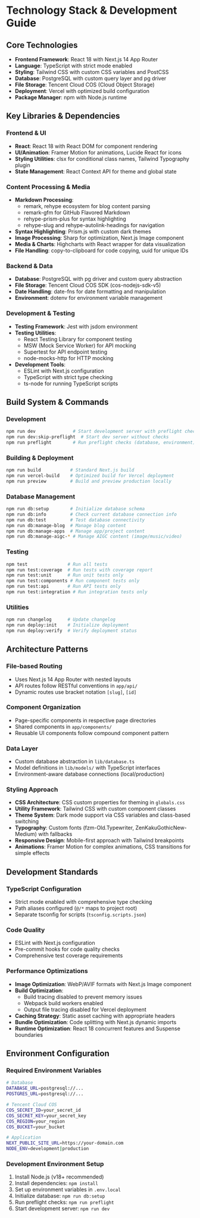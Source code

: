 # Technology Stack & Development Guide

## Core Technologies

- **Frontend Framework**: React 18 with Next.js 14 App Router
- **Language**: TypeScript with strict mode enabled
- **Styling**: Tailwind CSS with custom CSS variables and PostCSS
- **Database**: PostgreSQL with custom query layer and pg driver
- **File Storage**: Tencent Cloud COS (Cloud Object Storage)
- **Deployment**: Vercel with optimized build configuration
- **Package Manager**: npm with Node.js runtime

## Key Libraries & Dependencies

### Frontend & UI

- **React**: React 18 with React DOM for component rendering
- **UI/Animation**: Framer Motion for animations, Lucide React for icons
- **Styling Utilities**: clsx for conditional class names, Tailwind Typography plugin
- **State Management**: React Context API for theme and global state

### Content Processing & Media

- **Markdown Processing**:
  - remark, rehype ecosystem for blog content parsing
  - remark-gfm for GitHub Flavored Markdown
  - rehype-prism-plus for syntax highlighting
  - rehype-slug and rehype-autolink-headings for navigation
- **Syntax Highlighting**: Prism.js with custom dark themes
- **Image Processing**: Sharp for optimization, Next.js Image component
- **Media & Charts**: Highcharts with React wrapper for data visualization
- **File Handling**: copy-to-clipboard for code copying, uuid for unique IDs

### Backend & Data

- **Database**: PostgreSQL with pg driver and custom query abstraction
- **File Storage**: Tencent Cloud COS SDK (cos-nodejs-sdk-v5)
- **Date Handling**: date-fns for date formatting and manipulation
- **Environment**: dotenv for environment variable management

### Development & Testing

- **Testing Framework**: Jest with jsdom environment
- **Testing Utilities**:
  - React Testing Library for component testing
  - MSW (Mock Service Worker) for API mocking
  - Supertest for API endpoint testing
  - node-mocks-http for HTTP mocking
- **Development Tools**:
  - ESLint with Next.js configuration
  - TypeScript with strict type checking
  - ts-node for running TypeScript scripts

## Build System & Commands

### Development

```bash
npm run dev              # Start development server with preflight checks
npm run dev:skip-preflight  # Start dev server without checks
npm run preflight        # Run preflight checks (database, environment)
```

### Building & Deployment

```bash
npm run build           # Standard Next.js build
npm run vercel-build    # Optimized build for Vercel deployment
npm run preview         # Build and preview production locally
```

### Database Management

```bash
npm run db:setup        # Initialize database schema
npm run db:info         # Check current database connection info
npm run db:test         # Test database connectivity
npm run db:manage-blog  # Manage blog content
npm run db:manage-apps  # Manage app/project content
npm run db:manage-aigc-* # Manage AIGC content (image/music/video)
```

### Testing

```bash
npm test               # Run all tests
npm run test:coverage  # Run tests with coverage report
npm run test:unit      # Run unit tests only
npm run test:components # Run component tests only
npm run test:api       # Run API tests only
npm run test:integration # Run integration tests only
```

### Utilities

```bash
npm run changelog      # Update changelog
npm run deploy:init    # Initialize deployment
npm run deploy:verify  # Verify deployment status
```

## Architecture Patterns

### File-based Routing

- Uses Next.js 14 App Router with nested layouts
- API routes follow RESTful conventions in `app/api/`
- Dynamic routes use bracket notation `[slug]`, `[id]`

### Component Organization

- Page-specific components in respective page directories
- Shared components in `app/components/`
- Reusable UI components follow compound component pattern

### Data Layer

- Custom database abstraction in `lib/database.ts`
- Model definitions in `lib/models/` with TypeScript interfaces
- Environment-aware database connections (local/production)

### Styling Approach

- **CSS Architecture**: CSS custom properties for theming in `globals.css`
- **Utility Framework**: Tailwind CSS with custom component classes
- **Theme System**: Dark mode support via CSS variables and class-based switching
- **Typography**: Custom fonts (fzm-Old.Typewriter, ZenKakuGothicNew-Medium) with fallbacks
- **Responsive Design**: Mobile-first approach with Tailwind breakpoints
- **Animations**: Framer Motion for complex animations, CSS transitions for simple effects

## Development Standards

### TypeScript Configuration

- Strict mode enabled with comprehensive type checking
- Path aliases configured (`@/*` maps to project root)
- Separate tsconfig for scripts (`tsconfig.scripts.json`)

### Code Quality

- ESLint with Next.js configuration
- Pre-commit hooks for code quality checks
- Comprehensive test coverage requirements

### Performance Optimizations

- **Image Optimization**: WebP/AVIF formats with Next.js Image component
- **Build Optimization**:
  - Build tracing disabled to prevent memory issues
  - Webpack build workers enabled
  - Output file tracing disabled for Vercel deployment
- **Caching Strategy**: Static asset caching with appropriate headers
- **Bundle Optimization**: Code splitting with Next.js dynamic imports
- **Runtime Optimization**: React 18 concurrent features and Suspense boundaries

## Environment Configuration

### Required Environment Variables

```bash
# Database
DATABASE_URL=postgresql://...
POSTGRES_URL=postgresql://...

# Tencent Cloud COS
COS_SECRET_ID=your_secret_id
COS_SECRET_KEY=your_secret_key
COS_REGION=your_region
COS_BUCKET=your_bucket

# Application
NEXT_PUBLIC_SITE_URL=https://your-domain.com
NODE_ENV=development|production
```

### Development Environment Setup

1. Install Node.js (v18+ recommended)
2. Install dependencies: `npm install`
3. Set up environment variables in `.env.local`
4. Initialize database: `npm run db:setup`
5. Run preflight checks: `npm run preflight`
6. Start development server: `npm run dev`
